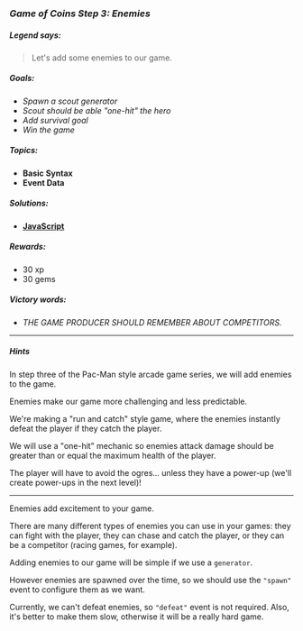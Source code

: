 ### _Game of Coins Step 3: Enemies_

##### _Legend says:_
> Let's add some enemies to our game.

##### _Goals:_
+ _Spawn a scout generator_
+ _Scout should be able "one-hit" the hero_
+ _Add survival goal_
+ _Win the game_

##### _Topics:_
+ **Basic Syntax**
+ **Event Data**

##### _Solutions:_
+ **[JavaScript](goc3.js)**

##### _Rewards:_
+ 30 xp
+ 30 gems

##### _Victory words:_
+ _THE GAME PRODUCER SHOULD REMEMBER ABOUT COMPETITORS._

___

##### _Hints_

In step three of the Pac-Man style arcade game series, we will add enemies to the game.

Enemies make our game more challenging and less predictable.

We're making a "run and catch" style game, where the enemies instantly defeat the player if they catch the player.

We will use a "one-hit" mechanic so enemies attack damage should be greater than or equal the maximum health of the player.

The player will have to avoid the ogres... unless they have a power-up (we'll create power-ups in the next level)!

___

Enemies add excitement to your game.

There are many different types of enemies you can use in your games: they can fight with the player, they can chase and catch the player, or they can be a competitor (racing games, for example).

Adding enemies to our game will be simple if we use a `generator`.

However enemies are spawned over the time, so we should use the `"spawn"` event to configure them as we want.

Currently, we can't defeat enemies, so `"defeat"` event is not required. Also, it's better to make them slow, otherwise it will be a really hard game.
